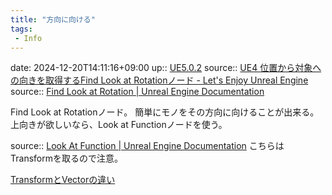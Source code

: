 ```yaml
---
title: "方向に向ける"
tags:
 - Info
---
```


date: 2024-12-20T14:11:16+09:00
up:: [UE5.0.2](../Bar/App/UE5.0.2.md)
source:: [UE4 位置から対象への向きを取得するFind Look at Rotationノード - Let's Enjoy Unreal Engine](https://unrealengine.hatenablog.com/entry/2016/09/08/210000)
source:: [Find Look at Rotation | Unreal Engine Documentation](https://docs.unrealengine.com/5.0/en-US/BlueprintAPI/Math/Rotator/FindLookatRotation/)

Find Look at Rotationノード。
簡単にモノをその方向に向けることが出来る。
上向きが欲しいなら、Look at Functionノードを使う。

source:: [Look At Function | Unreal Engine Documentation](https://docs.unrealengine.com/5.0/en-US/BlueprintAPI/Utilities/Animation/LookAtFunction/)
こちらはTransformを取るので注意。

[TransformとVectorの違い](Transform%E3%81%A8Vector%E3%81%AE%E9%81%95%E3%81%84.md)